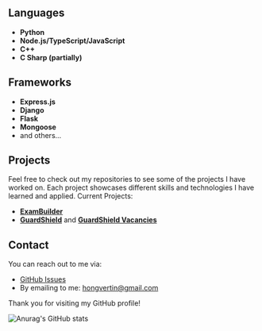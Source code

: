## Languages

- **Python**
- **Node.js/TypeScript/JavaScript**
- **C++**
- **C Sharp (partially)**

## Frameworks

- **Express.js**
- **Django**
- **Flask**
- **Mongoose**
- and others...

## Projects

Feel free to check out my repositories to see some of the projects I have worked on. Each project showcases different skills and technologies I have learned and applied.
Current Projects:
- [**ExamBuilder**](https://exambuilder.me/)
- [**GuardShield**](https://shieldguard.live) and [**GuardShield Vacancies**](https://shieldguard.works)

## Contact

You can reach out to me via:

- [GitHub Issues](https://github.com/honvert)
- By emailing to me: hongvertin@gmail.com

Thank you for visiting my GitHub profile!

![Anurag's GitHub stats](https://github-readme-stats.vercel.app/api?username=honvert&show_icons=true&theme=radical)
